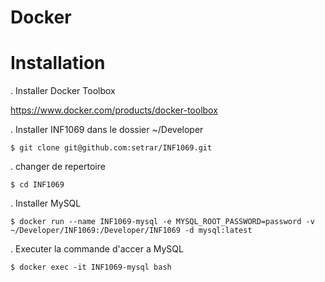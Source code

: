 # Docker

# Installation

. Installer Docker Toolbox

https://www.docker.com/products/docker-toolbox

. Installer INF1069 dans le dossier ~/Developer

```
$ git clone git@github.com:setrar/INF1069.git
```

. changer de repertoire

```
$ cd INF1069
```

. Installer MySQL

```
$ docker run --name INF1069-mysql -e MYSQL_ROOT_PASSWORD=password -v ~/Developer/INF1069:/Developer/INF1069 -d mysql:latest 
```

. Executer la commande d'accer a MySQL

```
$ docker exec -it INF1069-mysql bash
```
